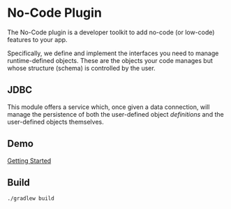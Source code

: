 # No-Code Plugin

The No-Code plugin is a developer toolkit to add no-code (or low-code) features to your app. 

Specifically, we define and implement the interfaces you need to manage runtime-defined objects.  These are the objects your code manages but whose structure (schema) is controlled by the user.

## JDBC
This module offers a service which, once given a data connection, will manage the persistence of both the user-defined object _definitions_ and the user-defined objects themselves.  

## Demo

[Getting Started](src/docs/java/org.varmentano.nocode_plugin.jdbc/GettingStarted.java)

## Build

`./gradlew build`

